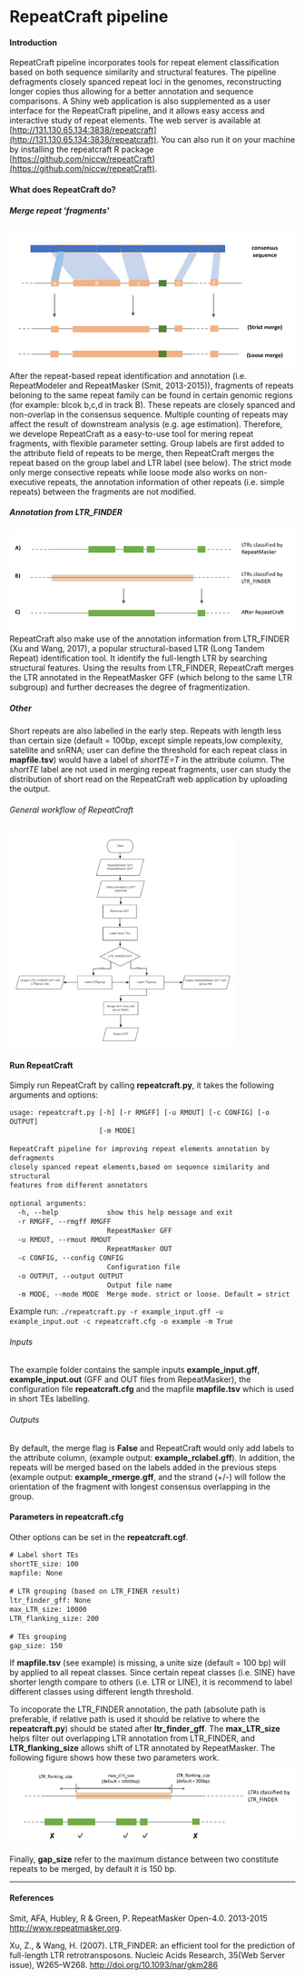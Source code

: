 # RepeatCraft pipeline

#### Introduction
RepeatCraft pipeline incorporates tools for repeat element classification based on both sequence similarity and structural features. The pipeline defragments closely spanced repeat loci in the genomes, reconstructing longer copies thus allowing for a better annotation and sequence comparisons. A Shiny web application is also supplemented as a user interface for the RepeatCraft pipeline, and it allows easy access and interactive study of repeat elements. The web server is available at [http://131.130.65.134:3838/repeatcraft](http://131.130.65.134:3838/repeatcraft). You can also run it on your machine by installing the repeatcraft R package [https://github.com/niccw/repeatCraft](https://github.com/niccw/repeatCraft).

#### What does RepeatCraft do?
##### Merge repeat 'fragments'
![fig.1](figures/consensus.png)
After the repeat-based repeat identification and annotation (i.e. RepeatModeler and RepeatMasker (Smit, 2013-2015)), fragments of repeats beloning to the same repeat family can be found in certain genomic regions (for example: blcok b,c,d in track B). These repeats are closely spanced and non-overlap in the consensus sequence. Multiple counting of repeats may affect the result of downstream analysis (e.g. age estimation). Therefore, we develope RepeatCraft as a easy-to-use tool for mering repeat fragments, with flexible parameter setting. Group labels are first added to the attribute field of repeats to be merge, then RepeatCraft merges the repeat based on the group label and LTR label (see below). The strict mode only merge consective repeats while loose mode also works on non-executive repeats, the annotation information of other repeats (i.e. simple repeats) between the fragments are not modified.

##### Annotation from LTR_FINDER
![fig.2](figures/ltrfig.png)
RepeatCraft also make use of the annotation information from LTR_FINDER (Xu and Wang, 2017), a popular structural-based LTR (Long Tandem Repeat) identification tool. It identify the full-length LTR by searching structural features. Using the results from LTR_FINDER, RepeatCraft merges the LTR annotated in the RepeatMasker GFF (which belong to the same LTR subgroup) and further decreases the degree of fragmentization. 

##### Other
Short repeats are also labelled in the early step. Repeats with length less than certain size (default = 100bp, except simple repeats,low complexity, satellite and snRNA; user can define the threshold for each repeat class in **mapfile.tsv**) would have a label of *shortTE=T* in the attribute column. The *shortTE* label are not used in merging repeat fragments, user can study the distribution of short read on the RepeatCraft web application by uploading the output.

###### General workflow of RepeatCraft
<img src="figures/RepeatCraft_workflow_resize.png" width="400">

#### Run RepeatCraft
Simply run RepeatCraft by calling **repeatcraft.py**, it takes the following arguments and options:
```
usage: repeatcraft.py [-h] [-r RMGFF] [-u RMOUT] [-c CONFIG] [-o OUTPUT]
                      [-m MODE]

RepeatCraft pipeline for improving repeat elements annotation by defragments
closely spanced repeat elements,based on sequence similarity and structural
features from different annotators

optional arguments:
  -h, --help            show this help message and exit
  -r RMGFF, --rmgff RMGFF
                        RepeatMasker GFF
  -u RMOUT, --rmout RMOUT
                        RepeatMasker OUT
  -c CONFIG, --config CONFIG
                        Configuration file
  -o OUTPUT, --output OUTPUT
                        Output file name
  -m MODE, --mode MODE  Merge mode. strict or loose. Default = strict
```
Example run:
`./repeatcraft.py -r example_input.gff -u example_input.out -c repeatcraft.cfg -o example -m True`

###### Inputs
The example folder contains the sample inputs **example_input.gff**, **example_input.out** (GFF and OUT files from RepeatMasker), the configuration file **repeatcraft.cfg** and the mapfile **mapfile.tsv** which is used in short TEs labelling. 

###### Outputs
By default, the merge flag is **False** and RepeatCraft would only add labels to the attribute column, (example output: **example_rclabel.gff**). In addition, the repeats will be merged based on the labels added in the previous steps (example output: **example_rmerge.gff**, and the strand (+/-) will follow the orientation of the fragment with longest consensus overlapping in the group.


#### Parameters in repeatcraft.cfg
Other options can be set in the **repeatcraft.cgf**.
```
# Label short TEs
shortTE_size: 100
mapfile: None

# LTR grouping (based on LTR_FINER result)
ltr_finder_gff: None
max_LTR_size: 10000
LTR_flanking_size: 200

# TEs grouping
gap_size: 150
```

If **mapfile.tsv** (see example) is missing, a unite size (default = 100 bp) will by applied to all repeat classes. Since certain repeat classes (i.e. SINE) have shorter length compare to others (i.e. LTR or LINE), it is recommend to label different classes using different length threshold.

To incoporate the LTR_FINDER annotation, the path (absolute path is preferable, if relative path is used it should be relative to where the **repeatcraft.py**) should be stated after **ltr_finder_gff**. The **max_LTR_size** helps filter out overlapping LTR annotation from LTR_FINDER, and  **LTR_flanking_size** allows shift of LTR annotated by RepeatMasker. The following figure shows how these two parameters work.

![fig.4](figures/fuseltr_param.png )

Finally, **gap_size** refer to the maximum distance between two constitute repeats to be merged, by default it is 150 bp.
***
#### References

Smit, AFA, Hubley, R & Green, P. RepeatMasker Open-4.0. 2013-2015 <http://www.repeatmasker.org>.

Xu, Z., & Wang, H. (2007). LTR_FINDER: an efficient tool for the prediction of full-length LTR retrotransposons. Nucleic Acids Research, 35(Web Server issue), W265–W268. http://doi.org/10.1093/nar/gkm286

